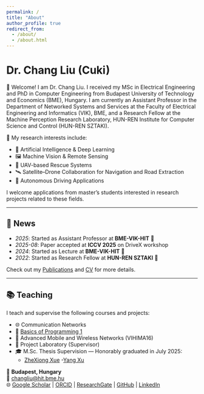 ```yaml
---
permalink: /
title: "About"
author_profile: true
redirect_from: 
  - /about/
  - /about.html
---
```


# Dr. Chang Liu (Cuki) 

👋 Welcome! I am Dr. Chang Liu. I received my MSc in Electrical Engineering and PhD in Computer Engineering from Budapest University of Technology and Economics (BME), Hungary. I am currently an Assistant Professor in the Department of Networked Systems and Services at the Faculty of Electrical Engineering and Informatics (VIK), BME, and a Research Fellow at the Machine Perception Research Laboratory, HUN-REN Institute for Computer Science and Control (HUN-REN SZTAKI).

🚀 My research interests include:

- 🤖 Artificial Intelligence & Deep Learning
- 🖼️ Machine Vision & Remote Sensing
- 🚁 UAV-based Rescue Systems
- 🛰️ Satellite–Drone Collaboration for Navigation and Road Extraction
- 🚗 Autonomous Driving Applications

I welcome applications from master’s students interested in research projects related to these fields.

---

## 📰 News
- *2025*: Started as Assistant Professor at **BME-VIK-HIT** 🎉  
- *2025-08*: Paper accepted at **ICCV 2025** on DriveX workshop
- *2024*: Started as Lecture at **BME-VIK-HIT** 🎉 
- *2022*: Started as Research Fellow at **HUN-REN SZTAKI** 🎉  

Check out my [Publications](/publications/) and [CV](/files/CV.pdf) for more details.

---

## 📚 Teaching
I teach and supervise the following courses and projects:

- 🌐 Communication Networks
- 📘 [Basics of Programming 1](https://www.eet.bme.hu/~nemeth/index/)
- 📡 Advanced Mobile and Wireless Networks (VIHIMA16)
- 🧪 Project Laboratory (Supervisor)
- 🎓 M.Sc. Thesis Supervision — Honorably graduated in July 2025:
  - [ZheXiong Xue](https://scholar.google.com.hk/citations?user=_IlWDnEBVQ8C&hl=en&oi=sra)
  -[Yang Xu](https://www.linkedin.com/in/ACoAAC-RGo0BIWqD0xU_9FITUvjoiq2-WzVfog8/)


📍 **Budapest, Hungary**  
📧 [changliu@hit.bme.hu](mailto:changliu@hit.bme.hu)  
🌐 [Google Scholar](https://scholar.google.com.hk/citations?user=-azXsEwAAAAJ&hl=en) | [ORCID](https://orcid.org/0000-0001-6610-5348) | [ResearchGate](https://www.researchgate.net/profile/Chang-Liu-367) | [GitHub](https://github.com/ChangLiu-bp) | [LinkedIn](https://www.linkedin.com/in/dr-chang-liu-9305a7180/)

